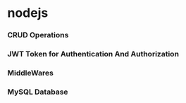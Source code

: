 # nodejs
### CRUD Operations
### JWT Token for Authentication And Authorization
### MiddleWares
### MySQL Database



